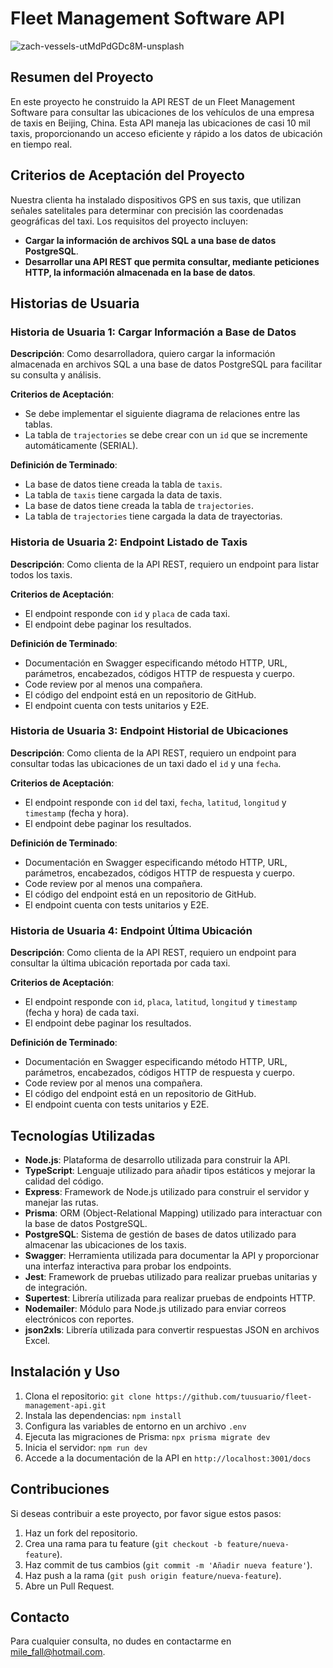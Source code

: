 # Fleet Management Software API
![zach-vessels-utMdPdGDc8M-unsplash](https://firebasestorage.googleapis.com/v0/b/laboratoria-945ea.appspot.com/o/fleet-management-api-java%2Fthumb.jpg?alt=media)

## Resumen del Proyecto

En este proyecto he construido la API REST de un Fleet Management Software para consultar las ubicaciones de los vehículos de una empresa de taxis en Beijing, China. Esta API maneja las ubicaciones de casi 10 mil taxis, proporcionando un acceso eficiente y rápido a los datos de ubicación en tiempo real.

## Criterios de Aceptación del Proyecto

Nuestra clienta ha instalado dispositivos GPS en sus taxis, que utilizan señales satelitales para determinar con precisión las coordenadas geográficas del taxi. Los requisitos del proyecto incluyen:

- **Cargar la información de archivos SQL a una base de datos PostgreSQL**.
- **Desarrollar una API REST que permita consultar, mediante peticiones HTTP, la información almacenada en la base de datos**.

## Historias de Usuaria

### Historia de Usuaria 1: Cargar Información a Base de Datos

**Descripción**: Como desarrolladora, quiero cargar la información almacenada en archivos SQL a una base de datos PostgreSQL para facilitar su consulta y análisis.

**Criterios de Aceptación**:
- Se debe implementar el siguiente diagrama de relaciones entre las tablas.
- La tabla de `trajectories` se debe crear con un `id` que se incremente automáticamente (SERIAL).

**Definición de Terminado**:
- La base de datos tiene creada la tabla de `taxis`.
- La tabla de `taxis` tiene cargada la data de taxis.
- La base de datos tiene creada la tabla de `trajectories`.
- La tabla de `trajectories` tiene cargada la data de trayectorias.

### Historia de Usuaria 2: Endpoint Listado de Taxis

**Descripción**: Como clienta de la API REST, requiero un endpoint para listar todos los taxis.

**Criterios de Aceptación**:
- El endpoint responde con `id` y `placa` de cada taxi.
- El endpoint debe paginar los resultados.

**Definición de Terminado**:
- Documentación en Swagger especificando método HTTP, URL, parámetros, encabezados, códigos HTTP de respuesta y cuerpo.
- Code review por al menos una compañera.
- El código del endpoint está en un repositorio de GitHub.
- El endpoint cuenta con tests unitarios y E2E.

### Historia de Usuaria 3: Endpoint Historial de Ubicaciones

**Descripción**: Como clienta de la API REST, requiero un endpoint para consultar todas las ubicaciones de un taxi dado el `id` y una `fecha`.

**Criterios de Aceptación**:
- El endpoint responde con `id` del taxi, `fecha`, `latitud`, `longitud` y `timestamp` (fecha y hora).
- El endpoint debe paginar los resultados.

**Definición de Terminado**:
- Documentación en Swagger especificando método HTTP, URL, parámetros, encabezados, códigos HTTP de respuesta y cuerpo.
- Code review por al menos una compañera.
- El código del endpoint está en un repositorio de GitHub.
- El endpoint cuenta con tests unitarios y E2E.

### Historia de Usuaria 4: Endpoint Última Ubicación

**Descripción**: Como clienta de la API REST, requiero un endpoint para consultar la última ubicación reportada por cada taxi.

**Criterios de Aceptación**:
- El endpoint responde con `id`, `placa`, `latitud`, `longitud` y `timestamp` (fecha y hora) de cada taxi.
- El endpoint debe paginar los resultados.

**Definición de Terminado**:
- Documentación en Swagger especificando método HTTP, URL, parámetros, encabezados, códigos HTTP de respuesta y cuerpo.
- Code review por al menos una compañera.
- El código del endpoint está en un repositorio de GitHub.
- El endpoint cuenta con tests unitarios y E2E.

## Tecnologías Utilizadas

- **Node.js**: Plataforma de desarrollo utilizada para construir la API.
- **TypeScript**: Lenguaje utilizado para añadir tipos estáticos y mejorar la calidad del código.
- **Express**: Framework de Node.js utilizado para construir el servidor y manejar las rutas.
- **Prisma**: ORM (Object-Relational Mapping) utilizado para interactuar con la base de datos PostgreSQL.
- **PostgreSQL**: Sistema de gestión de bases de datos utilizado para almacenar las ubicaciones de los taxis.
- **Swagger**: Herramienta utilizada para documentar la API y proporcionar una interfaz interactiva para probar los endpoints.
- **Jest**: Framework de pruebas utilizado para realizar pruebas unitarias y de integración.
- **Supertest**: Librería utilizada para realizar pruebas de endpoints HTTP.
- **Nodemailer**: Módulo para Node.js utilizado para enviar correos electrónicos con reportes.
- **json2xls**: Librería utilizada para convertir respuestas JSON en archivos Excel.

## Instalación y Uso

1. Clona el repositorio: `git clone https://github.com/tuusuario/fleet-management-api.git`
2. Instala las dependencias: `npm install`
3. Configura las variables de entorno en un archivo `.env`
4. Ejecuta las migraciones de Prisma: `npx prisma migrate dev`
5. Inicia el servidor: `npm run dev`
6. Accede a la documentación de la API en `http://localhost:3001/docs`

## Contribuciones

Si deseas contribuir a este proyecto, por favor sigue estos pasos:
1. Haz un fork del repositorio.
2. Crea una rama para tu feature (`git checkout -b feature/nueva-feature`).
3. Haz commit de tus cambios (`git commit -m 'Añadir nueva feature'`).
4. Haz push a la rama (`git push origin feature/nueva-feature`).
5. Abre un Pull Request.

## Contacto

Para cualquier consulta, no dudes en contactarme en [mile_fall@hotmail.com](mailto:mile_fall@hotmail.com).
